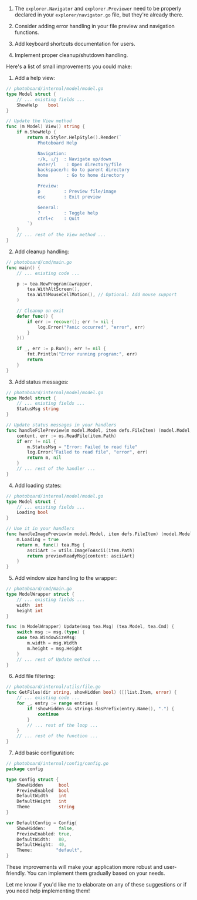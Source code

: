





1. The `explorer.Navigator` and `explorer.Previewer` need to be properly declared in your `explorer/navigator.go` file, but they're already there.


2. Consider adding error handling in your file preview and navigation functions.

3. Add keyboard shortcuts documentation for users.

4. Implement proper cleanup/shutdown handling.

Here's a list of small improvements you could make:

1. Add a help view:
```go
// photoboard/internal/model/model.go
type Model struct {
    // ... existing fields ...
    ShowHelp    bool
}

// Update the View method
func (m Model) View() string {
    if m.ShowHelp {
        return m.Styler.HelpStyle().Render(`
            Photoboard Help

            Navigation:
            ↑/k, ↓/j  : Navigate up/down
            enter/l    : Open directory/file
            backspace/h: Go to parent directory
            home       : Go to home directory

            Preview:
            p         : Preview file/image
            esc       : Exit preview

            General:
            ?         : Toggle help
            ctrl+c    : Quit
        `)
    }
    // ... rest of the View method ...
}
```

2. Add cleanup handling:
```go
// photoboard/cmd/main.go
func main() {
    // ... existing code ...

    p := tea.NewProgram(&wrapper,
        tea.WithAltScreen(),
        tea.WithMouseCellMotion(), // Optional: Add mouse support
    )

    // Cleanup on exit
    defer func() {
        if err := recover(); err != nil {
            log.Error("Panic occurred", "error", err)
        }
    }()

    if _, err := p.Run(); err != nil {
        fmt.Println("Error running program:", err)
        return
    }
}
```

3. Add status messages:
```go
// photoboard/internal/model/model.go
type Model struct {
    // ... existing fields ...
    StatusMsg string
}

// Update status messages in your handlers
func handleFilePreview(m model.Model, item defs.FileItem) (model.Model, tea.Cmd) {
    content, err := os.ReadFile(item.Path)
    if err != nil {
        m.StatusMsg = "Error: Failed to read file"
        log.Error("Failed to read file", "error", err)
        return m, nil
    }
    // ... rest of the handler ...
}
```

4. Add loading states:
```go
// photoboard/internal/model/model.go
type Model struct {
    // ... existing fields ...
    Loading bool
}

// Use it in your handlers
func handleImagePreview(m model.Model, item defs.FileItem) (model.Model, tea.Cmd) {
    m.Loading = true
    return m, func() tea.Msg {
        asciiArt := utils.ImageToAscii(item.Path)
        return previewReadyMsg{content: asciiArt}
    }
}
```

5. Add window size handling to the wrapper:
```go
// photoboard/cmd/main.go
type ModelWrapper struct {
    // ... existing fields ...
    width  int
    height int
}

func (m ModelWrapper) Update(msg tea.Msg) (tea.Model, tea.Cmd) {
    switch msg := msg.(type) {
    case tea.WindowSizeMsg:
        m.width = msg.Width
        m.height = msg.Height
    }
    // ... rest of Update method ...
}
```

6. Add file filtering:
```go
// photoboard/internal/utils/file.go
func GetFiles(dir string, showHidden bool) ([]list.Item, error) {
    // ... existing code ...
    for _, entry := range entries {
        if !showHidden && strings.HasPrefix(entry.Name(), ".") {
            continue
        }
        // ... rest of the loop ...
    }
    // ... rest of the function ...
}
```

7. Add basic configuration:
```go
// photoboard/internal/config/config.go
package config

type Config struct {
    ShowHidden      bool
    PreviewEnabled  bool
    DefaultWidth    int
    DefaultHeight   int
    Theme           string
}

var DefaultConfig = Config{
    ShowHidden:     false,
    PreviewEnabled: true,
    DefaultWidth:   80,
    DefaultHeight:  40,
    Theme:         "default",
}
```

These improvements will make your application more robust and user-friendly. You can implement them gradually based on your needs.

Let me know if you'd like me to elaborate on any of these suggestions or if you need help implementing them!
